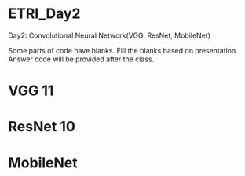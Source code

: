 # ETRI_Day2
Day2: Convolutional Neural Network(VGG, ResNet, MobileNet)

Some parts of code have blanks. Fill the blanks based on presentation.
Answer code will be provided after the class. 

# VGG 11

# ResNet 10 

# MobileNet 
